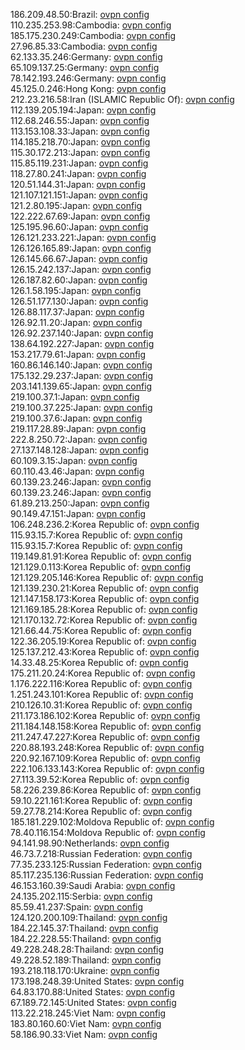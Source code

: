186.209.48.50:Brazil: [ovpn config](vpn/186_209_48_50.ovpn)  
110.235.253.98:Cambodia: [ovpn config](vpn/110_235_253_98.ovpn)  
185.175.230.249:Cambodia: [ovpn config](vpn/185_175_230_249.ovpn)  
27.96.85.33:Cambodia: [ovpn config](vpn/27_96_85_33.ovpn)  
62.133.35.246:Germany: [ovpn config](vpn/62_133_35_246.ovpn)  
65.109.137.25:Germany: [ovpn config](vpn/65_109_137_25.ovpn)  
78.142.193.246:Germany: [ovpn config](vpn/78_142_193_246.ovpn)  
45.125.0.246:Hong Kong: [ovpn config](vpn/45_125_0_246.ovpn)  
212.23.216.58:Iran (ISLAMIC Republic Of): [ovpn config](vpn/212_23_216_58.ovpn)  
112.139.205.194:Japan: [ovpn config](vpn/112_139_205_194.ovpn)  
112.68.246.55:Japan: [ovpn config](vpn/112_68_246_55.ovpn)  
113.153.108.33:Japan: [ovpn config](vpn/113_153_108_33.ovpn)  
114.185.218.70:Japan: [ovpn config](vpn/114_185_218_70.ovpn)  
115.30.172.213:Japan: [ovpn config](vpn/115_30_172_213.ovpn)  
115.85.119.231:Japan: [ovpn config](vpn/115_85_119_231.ovpn)  
118.27.80.241:Japan: [ovpn config](vpn/118_27_80_241.ovpn)  
120.51.144.31:Japan: [ovpn config](vpn/120_51_144_31.ovpn)  
121.107.121.151:Japan: [ovpn config](vpn/121_107_121_151.ovpn)  
121.2.80.195:Japan: [ovpn config](vpn/121_2_80_195.ovpn)  
122.222.67.69:Japan: [ovpn config](vpn/122_222_67_69.ovpn)  
125.195.96.60:Japan: [ovpn config](vpn/125_195_96_60.ovpn)  
126.121.233.221:Japan: [ovpn config](vpn/126_121_233_221.ovpn)  
126.126.165.89:Japan: [ovpn config](vpn/126_126_165_89.ovpn)  
126.145.66.67:Japan: [ovpn config](vpn/126_145_66_67.ovpn)  
126.15.242.137:Japan: [ovpn config](vpn/126_15_242_137.ovpn)  
126.187.82.60:Japan: [ovpn config](vpn/126_187_82_60.ovpn)  
126.1.58.195:Japan: [ovpn config](vpn/126_1_58_195.ovpn)  
126.51.177.130:Japan: [ovpn config](vpn/126_51_177_130.ovpn)  
126.88.117.37:Japan: [ovpn config](vpn/126_88_117_37.ovpn)  
126.92.11.20:Japan: [ovpn config](vpn/126_92_11_20.ovpn)  
126.92.237.140:Japan: [ovpn config](vpn/126_92_237_140.ovpn)  
138.64.192.227:Japan: [ovpn config](vpn/138_64_192_227.ovpn)  
153.217.79.61:Japan: [ovpn config](vpn/153_217_79_61.ovpn)  
160.86.146.140:Japan: [ovpn config](vpn/160_86_146_140.ovpn)  
175.132.29.237:Japan: [ovpn config](vpn/175_132_29_237.ovpn)  
203.141.139.65:Japan: [ovpn config](vpn/203_141_139_65.ovpn)  
219.100.37.1:Japan: [ovpn config](vpn/219_100_37_1.ovpn)  
219.100.37.225:Japan: [ovpn config](vpn/219_100_37_225.ovpn)  
219.100.37.6:Japan: [ovpn config](vpn/219_100_37_6.ovpn)  
219.117.28.89:Japan: [ovpn config](vpn/219_117_28_89.ovpn)  
222.8.250.72:Japan: [ovpn config](vpn/222_8_250_72.ovpn)  
27.137.148.128:Japan: [ovpn config](vpn/27_137_148_128.ovpn)  
60.109.3.15:Japan: [ovpn config](vpn/60_109_3_15.ovpn)  
60.110.43.46:Japan: [ovpn config](vpn/60_110_43_46.ovpn)  
60.139.23.246:Japan: [ovpn config](vpn/60_139_23_246.ovpn)  
60.139.23.246:Japan: [ovpn config](vpn/60_139_23_246.ovpn)  
61.89.213.250:Japan: [ovpn config](vpn/61_89_213_250.ovpn)  
90.149.47.151:Japan: [ovpn config](vpn/90_149_47_151.ovpn)  
106.248.236.2:Korea Republic of: [ovpn config](vpn/106_248_236_2.ovpn)  
115.93.15.7:Korea Republic of: [ovpn config](vpn/115_93_15_7.ovpn)  
115.93.15.7:Korea Republic of: [ovpn config](vpn/115_93_15_7.ovpn)  
119.149.81.91:Korea Republic of: [ovpn config](vpn/119_149_81_91.ovpn)  
121.129.0.113:Korea Republic of: [ovpn config](vpn/121_129_0_113.ovpn)  
121.129.205.146:Korea Republic of: [ovpn config](vpn/121_129_205_146.ovpn)  
121.139.230.21:Korea Republic of: [ovpn config](vpn/121_139_230_21.ovpn)  
121.147.158.173:Korea Republic of: [ovpn config](vpn/121_147_158_173.ovpn)  
121.169.185.28:Korea Republic of: [ovpn config](vpn/121_169_185_28.ovpn)  
121.170.132.72:Korea Republic of: [ovpn config](vpn/121_170_132_72.ovpn)  
121.66.44.75:Korea Republic of: [ovpn config](vpn/121_66_44_75.ovpn)  
122.36.205.19:Korea Republic of: [ovpn config](vpn/122_36_205_19.ovpn)  
125.137.212.43:Korea Republic of: [ovpn config](vpn/125_137_212_43.ovpn)  
14.33.48.25:Korea Republic of: [ovpn config](vpn/14_33_48_25.ovpn)  
175.211.20.24:Korea Republic of: [ovpn config](vpn/175_211_20_24.ovpn)  
1.176.222.116:Korea Republic of: [ovpn config](vpn/1_176_222_116.ovpn)  
1.251.243.101:Korea Republic of: [ovpn config](vpn/1_251_243_101.ovpn)  
210.126.10.31:Korea Republic of: [ovpn config](vpn/210_126_10_31.ovpn)  
211.173.186.102:Korea Republic of: [ovpn config](vpn/211_173_186_102.ovpn)  
211.184.148.158:Korea Republic of: [ovpn config](vpn/211_184_148_158.ovpn)  
211.247.47.227:Korea Republic of: [ovpn config](vpn/211_247_47_227.ovpn)  
220.88.193.248:Korea Republic of: [ovpn config](vpn/220_88_193_248.ovpn)  
220.92.167.109:Korea Republic of: [ovpn config](vpn/220_92_167_109.ovpn)  
222.106.133.143:Korea Republic of: [ovpn config](vpn/222_106_133_143.ovpn)  
27.113.39.52:Korea Republic of: [ovpn config](vpn/27_113_39_52.ovpn)  
58.226.239.86:Korea Republic of: [ovpn config](vpn/58_226_239_86.ovpn)  
59.10.221.161:Korea Republic of: [ovpn config](vpn/59_10_221_161.ovpn)  
59.27.78.214:Korea Republic of: [ovpn config](vpn/59_27_78_214.ovpn)  
185.181.229.102:Moldova Republic of: [ovpn config](vpn/185_181_229_102.ovpn)  
78.40.116.154:Moldova Republic of: [ovpn config](vpn/78_40_116_154.ovpn)  
94.141.98.90:Netherlands: [ovpn config](vpn/94_141_98_90.ovpn)  
46.73.7.218:Russian Federation: [ovpn config](vpn/46_73_7_218.ovpn)  
77.35.233.125:Russian Federation: [ovpn config](vpn/77_35_233_125.ovpn)  
85.117.235.136:Russian Federation: [ovpn config](vpn/85_117_235_136.ovpn)  
46.153.160.39:Saudi Arabia: [ovpn config](vpn/46_153_160_39.ovpn)  
24.135.202.115:Serbia: [ovpn config](vpn/24_135_202_115.ovpn)  
85.59.41.237:Spain: [ovpn config](vpn/85_59_41_237.ovpn)  
124.120.200.109:Thailand: [ovpn config](vpn/124_120_200_109.ovpn)  
184.22.145.37:Thailand: [ovpn config](vpn/184_22_145_37.ovpn)  
184.22.228.55:Thailand: [ovpn config](vpn/184_22_228_55.ovpn)  
49.228.248.28:Thailand: [ovpn config](vpn/49_228_248_28.ovpn)  
49.228.52.189:Thailand: [ovpn config](vpn/49_228_52_189.ovpn)  
193.218.118.170:Ukraine: [ovpn config](vpn/193_218_118_170.ovpn)  
173.198.248.39:United States: [ovpn config](vpn/173_198_248_39.ovpn)  
64.83.170.88:United States: [ovpn config](vpn/64_83_170_88.ovpn)  
67.189.72.145:United States: [ovpn config](vpn/67_189_72_145.ovpn)  
113.22.218.245:Viet Nam: [ovpn config](vpn/113_22_218_245.ovpn)  
183.80.160.60:Viet Nam: [ovpn config](vpn/183_80_160_60.ovpn)  
58.186.90.33:Viet Nam: [ovpn config](vpn/58_186_90_33.ovpn)  

